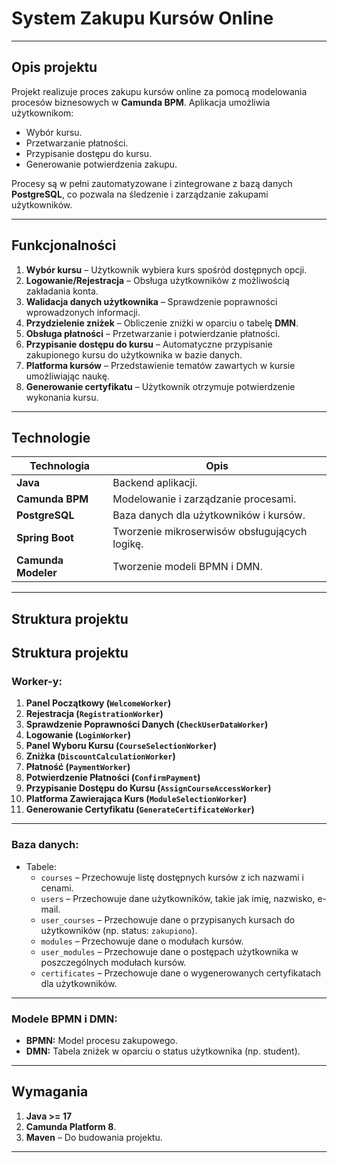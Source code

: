 # **System Zakupu Kursów Online**

---

## **Opis projektu**
Projekt realizuje proces zakupu kursów online za pomocą modelowania procesów biznesowych w **Camunda BPM**. Aplikacja umożliwia użytkownikom:
- Wybór kursu.
- Przetwarzanie płatności.
- Przypisanie dostępu do kursu.
- Generowanie potwierdzenia zakupu.

Procesy są w pełni zautomatyzowane i zintegrowane z bazą danych **PostgreSQL**, co pozwala na śledzenie i zarządzanie zakupami użytkowników.

---

## **Funkcjonalności**

1. **Wybór kursu** – Użytkownik wybiera kurs spośród dostępnych opcji.
2. **Logowanie/Rejestracja** – Obsługa użytkowników z możliwością zakładania konta.
3. **Walidacja danych użytkownika** – Sprawdzenie poprawności wprowadzonych informacji.
4. **Przydzielenie zniżek** – Obliczenie zniżki w oparciu o tabelę **DMN**.
5. **Obsługa płatności** – Przetwarzanie i potwierdzanie płatności.
6. **Przypisanie dostępu do kursu** – Automatyczne przypisanie zakupionego kursu do użytkownika w bazie danych.
7. **Platforma kursów** – Przedstawienie tematów zawartych w kursie umożliwiając naukę.
8. **Generowanie certyfikatu** – Użytkownik otrzymuje potwierdzenie wykonania kursu.

---

## **Technologie**

| Technologia         | Opis                                          |
|----------------------|----------------------------------------------|
| **Java**            | Backend aplikacji.                          |
| **Camunda BPM**      | Modelowanie i zarządzanie procesami.         |
| **PostgreSQL**       | Baza danych dla użytkowników i kursów.       |
| **Spring Boot**      | Tworzenie mikroserwisów obsługujących logikę.|
| **Camunda Modeler**  | Tworzenie modeli BPMN i DMN.                |

---

## **Struktura projektu**

## **Struktura projektu**

### **Worker-y:**
1. **Panel Początkowy (`WelcomeWorker`)**
2. **Rejestracja (`RegistrationWorker`)**
3. **Sprawdzenie Poprawności Danych (`CheckUserDataWorker`)**
4. **Logowanie (`LoginWorker`)**
5. **Panel Wyboru Kursu (`CourseSelectionWorker`)**
6. **Zniżka (`DiscountCalculationWorker`)**
7. **Płatność (`PaymentWorker`)**
8. **Potwierdzenie Płatności (`ConfirmPayment`)**
9. **Przypisanie Dostępu do Kursu (`AssignCourseAccessWorker`)**
10. **Platforma Zawierająca Kurs (`ModuleSelectionWorker`)**
11. **Generowanie Certyfikatu (`GenerateCertificateWorker`)**

---

### **Baza danych:**
- Tabele:
  - `courses` – Przechowuje listę dostępnych kursów z ich nazwami i cenami.
  - `users` – Przechowuje dane użytkowników, takie jak imię, nazwisko, e-mail.
  - `user_courses` – Przechowuje dane o przypisanych kursach do użytkowników (np. status: `zakupiono`).
  - `modules` – Przechowuje dane o modułach kursów.
  - `user_modules` – Przechowuje dane o postępach użytkownika w poszczególnych modułach kursów.
  - `certificates` – Przechowuje dane o wygenerowanych certyfikatach dla użytkowników.

---

### **Modele BPMN i DMN:**
- **BPMN:** Model procesu zakupowego.
- **DMN:** Tabela zniżek w oparciu o status użytkownika (np. student).

---

## **Wymagania**

1. **Java >= 17**
2. **Camunda Platform 8**.
3. **Maven** – Do budowania projektu.

---
